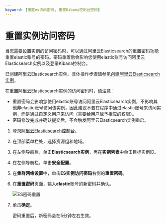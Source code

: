 ```yaml
---
keyword: [重置es访问密码, 重置Kibana控制台密码]
---
```


# 重置实例访问密码

当您需要设置实例的访问密码时，可以通过阿里云Elasticsearch的重置密码功能重置elastic账号的密码。密码重置后会影响您使用elastic账号访问阿里云Elasticsearch实例以及登录Kibana控制台。

已创建阿里云Elasticsearch实例。具体操作步骤请参见[创建阿里云Elasticsearch实例](/intl.zh-CN/快速入门/步骤一：创建实例/创建阿里云Elasticsearch实例.md)。

在重置阿里云Elasticsearch实例的访问密码时，请注意：

-   重置密码会影响您使用elastic账号访问阿里云Elasticsearch实例，不影响其他非elastic账号访问该实例，因此建议不要在程序中通过elastic账号来访问实例，而是通过自定义用户来访问（需要给用户赋予相应的权限）。
-   密码修改完成并确认提交后，不会触发阿里云Elasticsearch实例重启。

1.  登录[阿里云Elasticsearch控制台](https://elasticsearch.console.aliyun.com/#/home)。

2.  在顶部菜单栏处，选择资源组和地域。

3.  在左侧导航栏，单击**Elasticsearch实例**，再在**实例列表**中单击目标实例ID。

4.  在左侧导航栏，单击**安全配置**。

5.  在**集群网络设置**中，单击**ES实例访问密码**右侧的**重置密码**。

6.  在**重置密码**页面，输入**elastic**账号的新密码并确认。

    ![ES密码重置](https://static-aliyun-doc.oss-cn-hangzhou.aliyuncs.com/assets/img/zh-CN/6946359951/p40174.jpg)

7.  单击**确定**。

    密码重置后，新密码会在5分钟左右生效。


